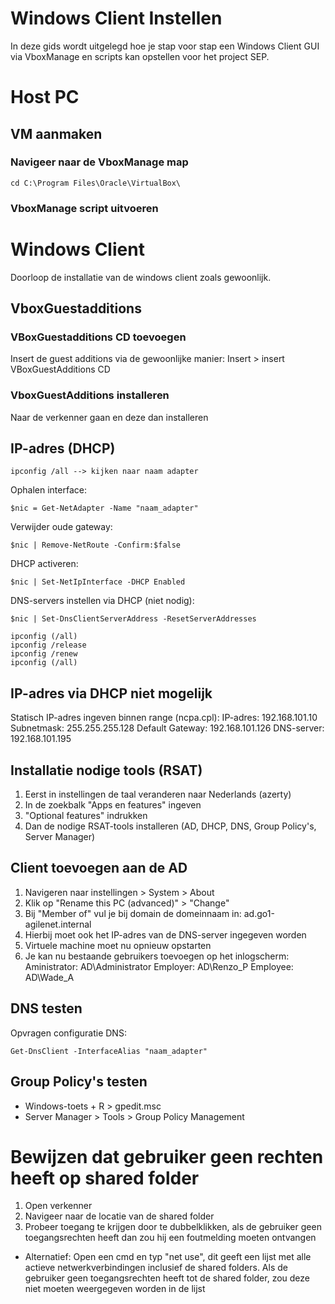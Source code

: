# Windows Client Instellen
In deze gids wordt uitgelegd hoe je stap voor stap een Windows Client GUI via VboxManage en scripts kan opstellen voor het project SEP.
# Host PC
## VM aanmaken
### Navigeer naar de VboxManage map
```
cd C:\Program Files\Oracle\VirtualBox\
```
### VboxManage script uitvoeren

# Windows Client
Doorloop de installatie van de windows client zoals gewoonlijk.
## VboxGuestadditions
### VBoxGuestadditions CD toevoegen
Insert de guest additions via de gewoonlijke manier: Insert > insert VBoxGuestAdditions CD
### VboxGuestAdditions installeren
Naar de verkenner gaan en deze dan installeren 
## IP-adres (DHCP)
```
ipconfig /all --> kijken naar naam adapter
```
Ophalen interface:
```
$nic = Get-NetAdapter -Name "naam_adapter"
```
Verwijder oude gateway:
```
$nic | Remove-NetRoute -Confirm:$false
```
DHCP activeren:
```
$nic | Set-NetIpInterface -DHCP Enabled
```
DNS-servers instellen via DHCP (niet nodig):
```
$nic | Set-DnsClientServerAddress -ResetServerAddresses
```
```
ipconfig (/all)
ipconfig /release
ipconfig /renew
ipconfig (/all)
```
## IP-adres via DHCP niet mogelijk
Statisch IP-adres ingeven binnen range (ncpa.cpl):
IP-adres: 192.168.101.10
Subnetmask: 255.255.255.128
Default Gateway: 192.168.101.126
DNS-server: 192.168.101.195
## Installatie nodige tools (RSAT)
1. Eerst in instellingen de taal veranderen naar Nederlands (azerty)
2. In de zoekbalk "Apps en features" ingeven
3. "Optional features" indrukken
4. Dan de nodige RSAT-tools installeren (AD, DHCP, DNS, Group Policy's, Server Manager)
## Client toevoegen aan de AD
1. Navigeren naar instellingen > System > About
2. Klik op "Rename this PC (advanced)" > "Change"
3. Bij "Member of" vul je bij domain de domeinnaam in:
ad.go1-agilenet.internal
4. Hierbij moet ook het IP-adres van de DNS-server ingegeven worden
5. Virtuele machine moet nu opnieuw opstarten
6. Je kan nu bestaande gebruikers toevoegen op het inlogscherm:
Aministrator: AD\Administrator
Employer: AD\Renzo_P
Employee: AD\Wade_A
## DNS testen
Opvragen configuratie DNS:
```
Get-DnsClient -InterfaceAlias "naam_adapter"
```
## Group Policy's testen
- Windows-toets + R > gpedit.msc
- Server Manager > Tools > Group Policy Management
# Bewijzen dat gebruiker geen rechten heeft op shared folder
1. Open verkenner
2. Navigeer naar de locatie van de shared folder
3. Probeer toegang te krijgen door te dubbelklikken, als de gebruiker geen toegangsrechten heeft dan zou hij een foutmelding moeten ontvangen

- Alternatief:
    Open een cmd en typ "net use", dit geeft een lijst met alle actieve netwerkverbindingen inclusief de shared folders. Als de gebruiker geen toegangsrechten heeft tot de shared folder, zou deze niet moeten weergegeven worden in de lijst

